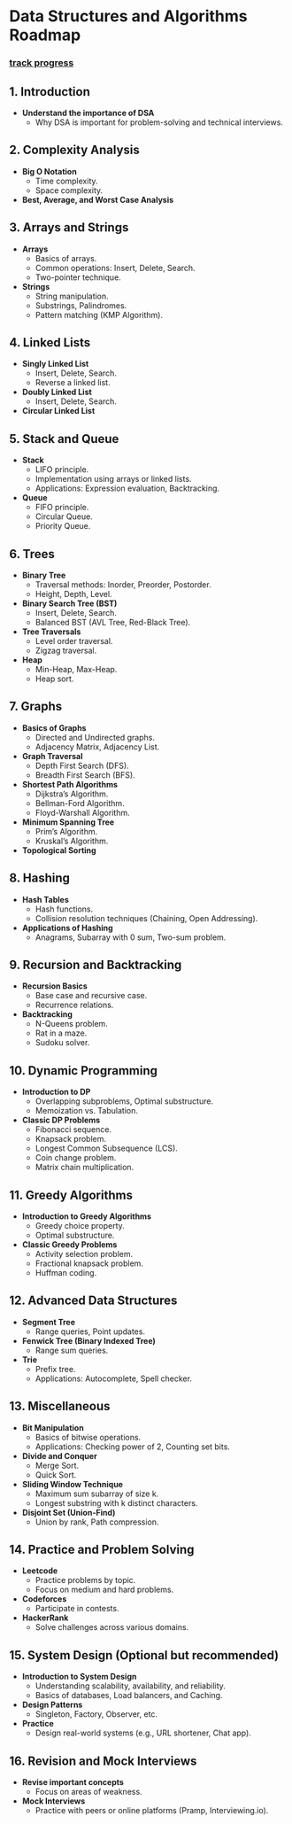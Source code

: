 # Data Structures and Algorithms Roadmap

### [track progress](https://roadmap.sh/datastructures-and-algorithms)

## 1. Introduction

- **Understand the importance of DSA**
  - Why DSA is important for problem-solving and technical interviews.

## 2. Complexity Analysis

- **Big O Notation**
  - Time complexity.
  - Space complexity.
- **Best, Average, and Worst Case Analysis**

## 3. Arrays and Strings

- **Arrays**
  - Basics of arrays.
  - Common operations: Insert, Delete, Search.
  - Two-pointer technique.
- **Strings**
  - String manipulation.
  - Substrings, Palindromes.
  - Pattern matching (KMP Algorithm).

## 4. Linked Lists

- **Singly Linked List**
  - Insert, Delete, Search.
  - Reverse a linked list.
- **Doubly Linked List**
  - Insert, Delete, Search.
- **Circular Linked List**

## 5. Stack and Queue

- **Stack**
  - LIFO principle.
  - Implementation using arrays or linked lists.
  - Applications: Expression evaluation, Backtracking.
- **Queue**
  - FIFO principle.
  - Circular Queue.
  - Priority Queue.

## 6. Trees

- **Binary Tree**
  - Traversal methods: Inorder, Preorder, Postorder.
  - Height, Depth, Level.
- **Binary Search Tree (BST)**
  - Insert, Delete, Search.
  - Balanced BST (AVL Tree, Red-Black Tree).
- **Tree Traversals**
  - Level order traversal.
  - Zigzag traversal.
- **Heap**
  - Min-Heap, Max-Heap.
  - Heap sort.

## 7. Graphs

- **Basics of Graphs**
  - Directed and Undirected graphs.
  - Adjacency Matrix, Adjacency List.
- **Graph Traversal**
  - Depth First Search (DFS).
  - Breadth First Search (BFS).
- **Shortest Path Algorithms**
  - Dijkstra’s Algorithm.
  - Bellman-Ford Algorithm.
  - Floyd-Warshall Algorithm.
- **Minimum Spanning Tree**
  - Prim’s Algorithm.
  - Kruskal’s Algorithm.
- **Topological Sorting**

## 8. Hashing

- **Hash Tables**
  - Hash functions.
  - Collision resolution techniques (Chaining, Open Addressing).
- **Applications of Hashing**
  - Anagrams, Subarray with 0 sum, Two-sum problem.

## 9. Recursion and Backtracking

- **Recursion Basics**
  - Base case and recursive case.
  - Recurrence relations.
- **Backtracking**
  - N-Queens problem.
  - Rat in a maze.
  - Sudoku solver.

## 10. Dynamic Programming

- **Introduction to DP**
  - Overlapping subproblems, Optimal substructure.
  - Memoization vs. Tabulation.
- **Classic DP Problems**
  - Fibonacci sequence.
  - Knapsack problem.
  - Longest Common Subsequence (LCS).
  - Coin change problem.
  - Matrix chain multiplication.

## 11. Greedy Algorithms

- **Introduction to Greedy Algorithms**
  - Greedy choice property.
  - Optimal substructure.
- **Classic Greedy Problems**
  - Activity selection problem.
  - Fractional knapsack problem.
  - Huffman coding.

## 12. Advanced Data Structures

- **Segment Tree**
  - Range queries, Point updates.
- **Fenwick Tree (Binary Indexed Tree)**
  - Range sum queries.
- **Trie**
  - Prefix tree.
  - Applications: Autocomplete, Spell checker.

## 13. Miscellaneous

- **Bit Manipulation**
  - Basics of bitwise operations.
  - Applications: Checking power of 2, Counting set bits.
- **Divide and Conquer**
  - Merge Sort.
  - Quick Sort.
- **Sliding Window Technique**
  - Maximum sum subarray of size k.
  - Longest substring with k distinct characters.
- **Disjoint Set (Union-Find)**
  - Union by rank, Path compression.

## 14. Practice and Problem Solving

- **Leetcode**
  - Practice problems by topic.
  - Focus on medium and hard problems.
- **Codeforces**
  - Participate in contests.
- **HackerRank**
  - Solve challenges across various domains.

## 15. System Design (Optional but recommended)

- **Introduction to System Design**
  - Understanding scalability, availability, and reliability.
  - Basics of databases, Load balancers, and Caching.
- **Design Patterns**
  - Singleton, Factory, Observer, etc.
- **Practice**
  - Design real-world systems (e.g., URL shortener, Chat app).

## 16. Revision and Mock Interviews

- **Revise important concepts**
  - Focus on areas of weakness.
- **Mock Interviews**
  - Practice with peers or online platforms (Pramp, Interviewing.io).
